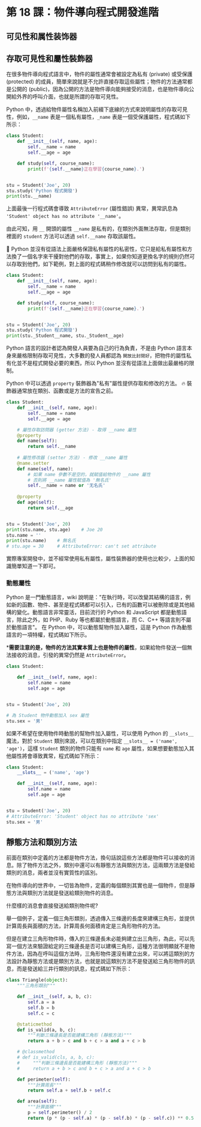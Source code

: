 # 第 18 課：物件導向程式開發進階
## 可见性和属性装饰器
## 存取可見性和屬性裝飾器
在很多物件導向程式語言中，物件的屬性通常會被設定為私有 (private) 或受保護 (protected) 的成員，簡單來說就是不允許直接存取這些屬性；物件的方法通常都是公開的 (public)，因為公開的方法是物件導向能夠接受的消息，也是物件導向公開給外界的呼叫介面，也就是所謂的存取可見性。

Python 中，透過給物件屬性名稱加入前綴下底線的方式來說明屬性的存取可見性，例如，`__name` 表是一個私有屬性，`_name` 表是一個受保護屬性，程式碼如下所示：

```py
class Student:
    def __init__(self, name, age):
        self.__name = name
        self.__age = age

    def study(self, course_name):
        print(f'{self.__name}正在學習{course_name}.')


stu = Student('Joe', 20)
stu.study('Python 程式開發')
print(stu.__name)
```
上面最後一行程式碼會導致 `AttributeError` (屬性錯誤) 異常，異常訊息為 `'Student' object has no attribute '__name'`。

由此可知，用 `__` 開頭的屬性 `__name` 是私有的，在類別外面無法存取，但是類別裡面的 `student` 方法可以透過 `self.__name` 存取該屬性。

:memo: Python 並沒有從語法上面嚴格保證私有屬性的私密性，它只是給私有屬性和方法換了一個名字來干擾對他們的存取，事實上，如果你知道更換名字的規則仍然可以存取到他們，如下範例，對上面的程式碼稍作修改就可以訪問到私有的屬性。

```py
class Student:
    def __init__(self, name, age):
        self.__name = name
        self.__age = age

    def study(self, course_name):
        print(f'{self.__name}正在學習{course_name}.')


stu = Student('Joe', 20)
stu.study('Python 程式開發')
print(stu._Student__name, stu._Student__age)
```

Python 語言的設計者認為開發人員要為自己的行為負責，不是由 Python 語言本身來嚴格限制存取可見性，大多數的發人員都認為 `開放比封閉好`，把物件的屬性私有化並不是程式開發必要的東西，所以 Python 並沒有從語法上面做出最嚴格的限制。

Python 中可以透過 `property` 裝飾器為"私有"屬性提供存取和修改的方法。
:fire: 裝飾器通常放在類別、函數或是方法的宣告之前。

```py
class Student:
    def __init__(self, name, age):
        self.__name = name
        self.__age = age

    # 屬性存取訪問器 (getter 方法) - 取得 __name 屬性
    @property
    def name(self):
        return self.__name
    
    # 屬性修改器 (setter 方法) - 修改 __name 屬性
    @name.setter
    def name(self, name):
        # 如果 name 參數不是空的，就賦值給物件的 __name 屬性
        # 否則將 __name 屬性賦值為 '無名氏'
        self.__name = name or '无名氏'
    
    @property
    def age(self):
        return self.__age


stu = Student('Joe', 20)
print(stu.name, stu.age)    # Joe 20
stu.name = ''
print(stu.name)    # 無名氏
# stu.age = 30     # AttributeError: can't set attribute
```

實際專案開發中，並不經常使用私有屬性，屬性裝飾器的使用也比較少，上面的知識簡單知道一下即可。

### 動態屬性
Python 是一門動態語言，wiki 說明是："在執行時，可以改變其結構的語言，例如新的函數、物件、甚至是程式碼都可以引入，已有的函數可以被刪除或是其他結構的變化。動態語言非常靈活，目前流行的 Python 和 JavaScript 都是動態語言，除此之外，如 PHP、Ruby 等也都屬於動態語言，而 C、C++ 等語言則不屬於動態語言"。
在 Python 中，可以動態幫物件加入屬性，這是 Python 作為動態語言的一項特權，程式碼如下所示。

***需要注意的是，物件的方法其實本質上也是物件的屬性**，如果給物件發送一個無法接收的消息，引發的異常仍然是 `AttributeError`。

```py
class Student:

    def __init__(self, name, age):
        self.name = name
        self.age = age


stu = Student('Joe', 20)

# 為 Student 物件動態加入 sex 屬性
stu.sex = '男'
```

如果不希望在使用物件時動態的幫物件加入屬性，可以使用 Python 的 `__slots__` 魔法，對於 `Student` 類別來說，可以在類別中指定 `__slots__ = ('name', 'age')`，這樣 `Student` 類別的物件只能有 `name` 和 `age` 屬性，如果想要動態加入其他屬性將會導致異常，程式碼如下所示：

```py
class Student:
    __slots__ = ('name', 'age')

    def __init__(self, name, age):
        self.name = name
        self.age = age


stu = Student('Joe', 20)
# AttributeError: 'Student' object has no attribute 'sex'
stu.sex = '男'
```

## 靜態方法和類別方法
前面在類別中定義的方法都是物件方法，換句話說這些方法都是物件可以接收的消息。除了物件方法之外，類別中還可以有靜態方法與類別方法，這兩類方法是發給類別的消息，兩者並沒有實質性的區別。

在物件導向的世界中，一切皆為物件，定義的每個類別其實也是一個物件，但是靜態方法與類別方法就是發送給類別物件的消息。

什麼樣的消息會直接發送給類別物件呢?

舉一個例子，定義一個三角形類別，透過傳入三條邊的長度來建構三角形，並提供計算周長與面積的方法，計算周長何面積肯定是三角形物件的方法。

但是在建立三角形物件時，傳入的三條邊長未必能夠建立出三角形，為此，可以先寫一個方法來驗證給定的三條邊長是否可以建構三角形，這種方法很明顯就不是物件方法，因為在呼叫這個方法時，三角形物件還沒有建立出來，可以將這類別的方法設計為靜態方法或是類別方法，也就是說這類別方法不是發送給三角形物件的訊息，而是發送給三井行類別的訊息，程式碼如下所示：

```py
class Triangle(object):
    """三角形類別"""

    def __init__(self, a, b, c):
        self.a = a
        self.b = b
        self.c = c

    @staticmethod
    def is_valid(a, b, c):
        """判斷三條邊長是否能建構三角形 (靜態方法)"""
        return a + b > c and b + c > a and a + c > b

    # @classmethod
    # def is_valid(cls, a, b, c):
    #     """判斷三條邊長是否能建構三角形 (靜態方法)"""
    #     return a + b > c and b + c > a and a + c > b

    def perimeter(self):
        """計算周長"""
        return self.a + self.b + self.c

    def area(self):
        """計算面積"""
        p = self.perimeter() / 2
        return (p * (p - self.a) * (p - self.b) * (p - self.c)) ** 0.5
```
